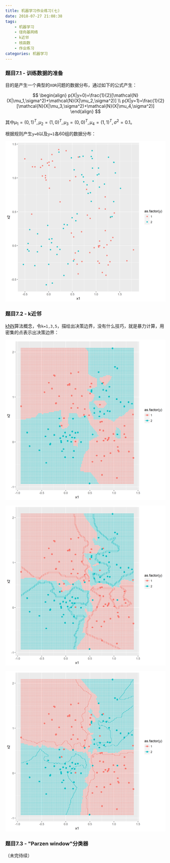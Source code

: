 ```yaml
---
title: 机器学习作业练习(七)
date: 2018-07-27 21:08:38
tags:
    - 机器学习
    - 径向基网络
    - k近邻
    - 核函数
    - 作业练习
categories: 机器学习
---
```


### 题目7.1 - 训练数据的准备

目的是产生一个典型的`XOR`问题的数据分布，通过如下的公式产生：

$$
\begin{align}
p(X|y=0)=\frac{1}{2}[\mathcal{N}(X|\mu_1,\sigma^2)+\mathcal{N}(X|\mu_2,\sigma^2)] \\
p(X|y=1)=\frac{1}{2}[\mathcal{N}(X|\mu_3,\sigma^2)+\mathcal{N}(X|\mu_4,\sigma^2)]
\end{align}
$$

其中$\mu_1=(0,1)^T,\mu_2=(1,0)^T,\mu_3=(0,0)^T,\mu_4=(1,1)^T,\sigma^2=0.1$。

根据规则产生`y=0`以及`y=1`各60组的数据分布：

![](机器学习作业练习-七/e7-1a.png)

### 题目7.2 - k近邻

[kNN](https://en.wikipedia.org/wiki/K-nearest_neighbors_algorithm)算法概念，令`k=1,3,5`，描绘出决策边界，没有什么技巧，就是暴力计算，用密集的点表示出决策边界：

![k=1时的决策边界](机器学习作业练习-七/e7-2a-k1.png)

![k=3时的决策边界](机器学习作业练习-七/e7-2a-k3.png)

![k=1时的决策边界](机器学习作业练习-七/e7-2a-k5.png)

### 题目7.3 - "Parzen window"分类器

（未完待续）